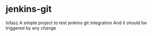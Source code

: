 # jenkins-git
lofasz
A simple project to test jenkins git integration
And it should be triggered by any change

